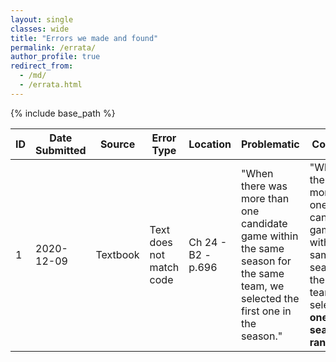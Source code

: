 ```yaml
---
layout: single
classes: wide
title: "Errors we made and found"
permalink: /errata/
author_profile: true
redirect_from:
  - /md/
  - /errata.html
---
```


{% include base_path %}




|ID | Date Submitted |	Source |	Error Type   |	    Location |	Problematic | Corrected|
| --- | ------------ |-------- | ----------------| --------------| -----------------------------------| ----------------------|
|1  | 2020-12-09 |	Textbook |	Text does not match code    | Ch 24 - B2 - p.696 |	"When there was more than one candidate game within the same season for the same team, we selected the first one in the season." | "When there was more than one candidate game within the same season for the same team, we selected **one in the season randomly**."|
